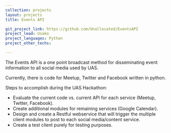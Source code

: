 ```yaml
---
collection: projects
layout: projects
title: Events API

git_project_link: https://github.com/Unallocated/EventsAPI
project_lead: Usako
project_languages: Python
project_other_techs:

---
```


The Events API is a one point broadcast method for disseminating event information to all social media used by UAS.

Currently, there is code for Meetup, Twitter and Facebook written in python.

Steps to accomplish during the UAS Hackathon:

 * Evaluate the current code vs. current API for each service (Meetup, Twitter, Facebook).
 * Create additional modules for remaining services (Google Calendar).
 * Design and create a Restful webservice that will trigger the multiple client modules to post to each social media/content service.
 * Create a test client purely for testing purposes.
